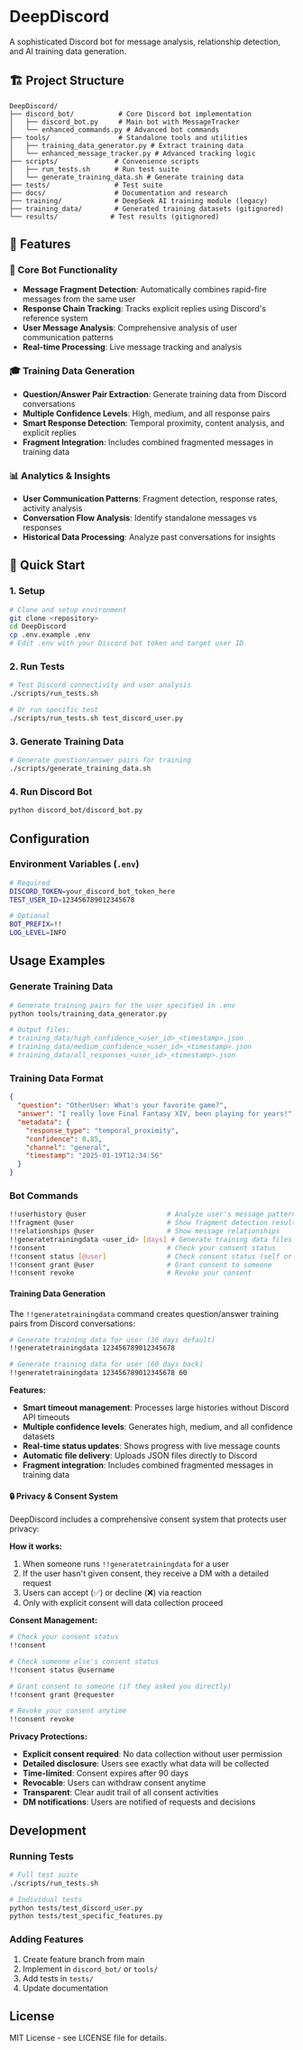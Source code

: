 # DeepDiscord

A sophisticated Discord bot for message analysis, relationship detection, and AI training data generation.

## 🏗️ Project Structure

```
DeepDiscord/
├── discord_bot/           # Core Discord bot implementation
│   ├── discord_bot.py     # Main bot with MessageTracker
│   └── enhanced_commands.py # Advanced bot commands
├── tools/                 # Standalone tools and utilities
│   ├── training_data_generator.py # Extract training data
│   └── enhanced_message_tracker.py # Advanced tracking logic
├── scripts/              # Convenience scripts
│   ├── run_tests.sh      # Run test suite
│   └── generate_training_data.sh # Generate training data
├── tests/                # Test suite
├── docs/                 # Documentation and research
├── training/             # DeepSeek AI training module (legacy)
├── training_data/        # Generated training datasets (gitignored)
└── results/             # Test results (gitignored)
```

## 🎯 Features

### 🤖 Core Bot Functionality
- **Message Fragment Detection**: Automatically combines rapid-fire messages from the same user
- **Response Chain Tracking**: Tracks explicit replies using Discord's reference system  
- **User Message Analysis**: Comprehensive analysis of user communication patterns
- **Real-time Processing**: Live message tracking and analysis

### 🎓 Training Data Generation
- **Question/Answer Pair Extraction**: Generate training data from Discord conversations
- **Multiple Confidence Levels**: High, medium, and all response pairs
- **Smart Response Detection**: Temporal proximity, content analysis, and explicit replies
- **Fragment Integration**: Includes combined fragmented messages in training data

### 📊 Analytics & Insights
- **User Communication Patterns**: Fragment detection, response rates, activity analysis
- **Conversation Flow Analysis**: Identify standalone messages vs responses
- **Historical Data Processing**: Analyze past conversations for insights

## 🚀 Quick Start

### 1. Setup
```bash
# Clone and setup environment
git clone <repository>
cd DeepDiscord
cp .env.example .env
# Edit .env with your Discord bot token and target user ID
```

### 2. Run Tests
```bash
# Test Discord connectivity and user analysis
./scripts/run_tests.sh

# Or run specific test
./scripts/run_tests.sh test_discord_user.py
```

### 3. Generate Training Data
```bash
# Generate question/answer pairs for training
./scripts/generate_training_data.sh
```

### 4. Run Discord Bot
```bash
python discord_bot/discord_bot.py
```

## Configuration

### Environment Variables (`.env`)
```bash
# Required
DISCORD_TOKEN=your_discord_bot_token_here
TEST_USER_ID=123456789012345678

# Optional
BOT_PREFIX=!!
LOG_LEVEL=INFO
```

## Usage Examples

### Generate Training Data
```bash
# Generate training pairs for the user specified in .env
python tools/training_data_generator.py

# Output files:
# training_data/high_confidence_<user_id>_<timestamp>.json
# training_data/medium_confidence_<user_id>_<timestamp>.json
# training_data/all_responses_<user_id>_<timestamp>.json
```

### Training Data Format
```json
{
  "question": "OtherUser: What's your favorite game?",
  "answer": "I really love Final Fantasy XIV, been playing for years!",
  "metadata": {
    "response_type": "temporal_proximity",
    "confidence": 0.85,
    "channel": "general",
    "timestamp": "2025-01-19T12:34:56"
  }
}
```

### Bot Commands
```bash
!!userhistory @user                    # Analyze user's message patterns
!!fragment @user                       # Show fragment detection results  
!!relationships @user                  # Show message relationships
!!generatetrainingdata <user_id> [days] # Generate training data files for specific user
!!consent                              # Check your consent status
!!consent status [@user]               # Check consent status (self or others)
!!consent grant @user                  # Grant consent to someone
!!consent revoke                       # Revoke your consent
```

#### Training Data Generation
The `!!generatetrainingdata` command creates question/answer training pairs from Discord conversations:

```bash
# Generate training data for user (30 days default)
!!generatetrainingdata 123456789012345678

# Generate training data for user (60 days back)
!!generatetrainingdata 123456789012345678 60
```

**Features:**
- **Smart timeout management**: Processes large histories without Discord API timeouts
- **Multiple confidence levels**: Generates high, medium, and all confidence datasets
- **Real-time status updates**: Shows progress with live message counts
- **Automatic file delivery**: Uploads JSON files directly to Discord
- **Fragment integration**: Includes combined fragmented messages in training data

#### 🔒 Privacy & Consent System
DeepDiscord includes a comprehensive consent system that protects user privacy:

**How it works:**
1. When someone runs `!!generatetrainingdata` for a user
2. If the user hasn't given consent, they receive a DM with a detailed request
3. Users can accept (✅) or decline (❌) via reaction
4. Only with explicit consent will data collection proceed

**Consent Management:**
```bash
# Check your consent status
!!consent

# Check someone else's consent status  
!!consent status @username

# Grant consent to someone (if they asked you directly)
!!consent grant @requester

# Revoke your consent anytime
!!consent revoke
```

**Privacy Protections:**
- **Explicit consent required**: No data collection without user permission
- **Detailed disclosure**: Users see exactly what data will be collected
- **Time-limited**: Consent expires after 90 days
- **Revocable**: Users can withdraw consent anytime
- **Transparent**: Clear audit trail of all consent activities
- **DM notifications**: Users are notified of requests and decisions

## Development

### Running Tests
```bash
# Full test suite
./scripts/run_tests.sh

# Individual tests
python tests/test_discord_user.py
python tests/test_specific_features.py
```

### Adding Features
1. Create feature branch from main
2. Implement in `discord_bot/` or `tools/`
3. Add tests in `tests/`
4. Update documentation

## License

MIT License - see LICENSE file for details.
